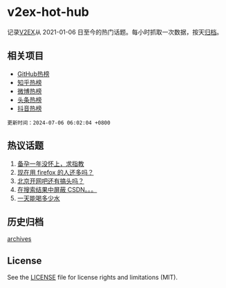 # v2ex-hot-hub

 记录[V2EX](https://www.v2ex.com/)从 2021-01-06 日至今的热门话题。每小时抓取一次数据，按天[归档](archives)。
 
 ## 相关项目

- [GitHub热榜](https://github.com/it985/github-hot-hub)
- [知乎热榜](https://github.com/it985/zhihu-hot-hub)
- [微博热榜](https://github.com/it985/weibo-hot-hub)
- [头条热榜](https://github.com/it985/toutiao-hot-hub)
- [抖音热榜](https://github.com/it985/douyin-hot-hub)


 `更新时间：2024-07-06 06:02:04 +0800`

## 热议话题

1. [备孕一年没怀上，求指教](https://www.v2ex.com/t/1055069)
1. [现在用 firefox 的人还多吗？](https://www.v2ex.com/t/1055019)
1. [北京开网吧还有搞头吗？](https://www.v2ex.com/t/1055035)
1. [在搜索结果中屏蔽 CSDN。。。](https://www.v2ex.com/t/1054983)
1. [一天能喝多少水](https://www.v2ex.com/t/1055026)

## 历史归档

[archives](archives)

## License

See the [LICENSE](LICENSE) file for license rights and limitations (MIT).
